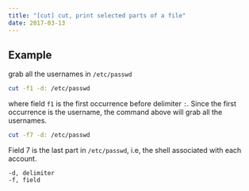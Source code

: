 ```yaml
---
title: "[cut] cut, print selected parts of a file"
date: 2017-03-13
---
```


## Example
grab all the usernames in `/etc/passwd`

```bash
cut -f1 -d: /etc/passwd
```

where field `f1` is the first occurrence before delimiter `:`. Since the first occurrence is the username, the command above will grab all the usernames.

```bash
cut -f7 -d: /etc/passwd
```

Field 7 is the last part in `/etc/passwd`, i.e, the shell associated with each account. 


```
-d, delimiter
-f, field
```